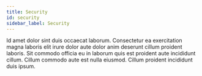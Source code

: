 ```yaml
---
title: Security
id: security
sidebar_label: Security
---
```


<!-- @part src="../parts/security/h1-security-description.md" -->

Id amet dolor sint duis occaecat laborum. Consectetur ea exercitation magna laboris elit irure dolor aute dolor anim deserunt cillum proident laboris. Sit commodo officia eu in laborum quis est proident aute incididunt cillum. Cillum commodo aute est nulla eiusmod. Cillum proident incididunt duis ipsum.
<!-- @/part -->

<!-- @part src="../parts/security/h1-security-body.md" -->
<!-- Your content goes here, replacing this comment -->
<!-- @/part -->

